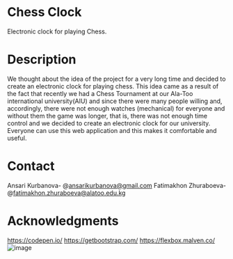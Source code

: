 # Chess Clock
Electronic clock for playing Chess.
# Description
We thought about the idea of the project for a very long time and decided to create an electronic clock for playing chess. This idea came as a result of the fact that recently we had a Chess Tournament at our Ala-Too international university(AIU) and since there were many people willing and, accordingly, there were not enough watches (mechanical) for everyone and without them the game was longer, that is, there was not enough time control and we decided to create an electronic clock for our university. Everyone can use this web application and this makes it comfortable and useful.

# Contact
Ansari Kurbanova- @ansarikurbanova@gmail.com
Fatimakhon Zhuraboeva- @fatimakhon.zhuraboeva@alatoo.edu.kg

# Acknowledgments
https://codepen.io/
https://getbootstrap.com/
https://flexbox.malven.co/
![image](https://user-images.githubusercontent.com/75885389/148269234-e4ea125f-b94f-4e98-ab94-137a3606493e.png)
